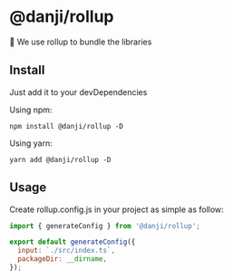 # @danji/rollup

🍣 We use rollup to bundle the libraries

## Install

Just add it to your devDependencies

Using npm:

```console
npm install @danji/rollup -D
```

Using yarn:

```console
yarn add @danji/rollup -D
```

## Usage

Create rollup.config.js in your project as simple as follow:

```javascript
import { generateConfig } from '@danji/rollup';

export default generateConfig({
  input: `./src/index.ts`,
  packageDir: __dirname,
});
```
